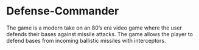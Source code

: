 # Defense-Commander
The game is a modern take on an 80’s era video game where the user defends their bases against missile attacks.
The game allows the player to defend bases from incoming ballistic missiles with interceptors.
